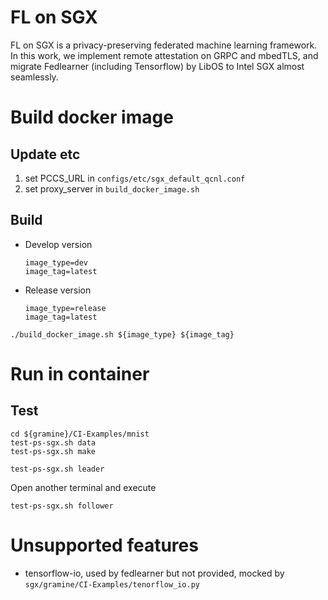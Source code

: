 # FL on SGX

FL on SGX is a privacy-preserving federated machine learning framework. In this work, we implement remote attestation on GRPC and mbedTLS, and migrate Fedlearner (including Tensorflow) by LibOS to Intel SGX almost seamlessly.

# Build docker image

## Update etc

1. set PCCS_URL in `configs/etc/sgx_default_qcnl.conf` 
2. set proxy_server in `build_docker_image.sh`

## Build

- Develop version

    ```
    image_type=dev
    image_tag=latest
    ```

- Release version

    ```
    image_type=release
    image_tag=latest
    ```

```
./build_docker_image.sh ${image_type} ${image_tag}
```

# Run in container

## Test

```
cd ${gramine}/CI-Examples/mnist
test-ps-sgx.sh data
test-ps-sgx.sh make

test-ps-sgx.sh leader
```

Open another terminal and execute
```
test-ps-sgx.sh follower 
```

# Unsupported features

* tensorflow-io, used by fedlearner but not provided, mocked by `sgx/gramine/CI-Examples/tenorflow_io.py`
